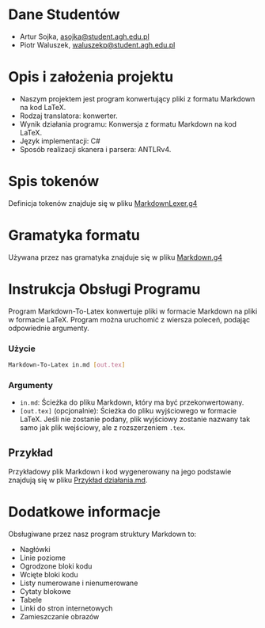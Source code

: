 # Dane Studentów
- Artur Sojka, asojka@student.agh.edu.pl
- Piotr Waluszek, waluszekp@student.agh.edu.pl

# Opis i założenia projektu

- Naszym projektem jest program konwertujący pliki z formatu Markdown na kod LaTeX.
- Rodzaj translatora: konwerter.
- Wynik działania programu: Konwersja z formatu Markdown na kod LaTeX.
- Język implementacji: C#
- Sposób realizacji skanera i parsera: ANTLRv4.

# Spis tokenów

Definicja tokenów znajduje się w pliku [MarkdownLexer.g4](https://github.com/ArturSojka/Markdown-to-LaTeX/blob/main/Markdown-to-LaTeX/MarkdownLexer.g4)

# Gramatyka formatu

Używana przez nas gramatyka znajduje się w pliku [Markdown.g4](https://github.com/ArturSojka/Markdown-to-LaTeX/blob/main/Markdown-to-LaTeX/Markdown.g4)

# Instrukcja Obsługi Programu

Program Markdown-To-Latex konwertuje pliki w formacie Markdown na pliki w formacie LaTeX. Program można uruchomić z wiersza poleceń, podając odpowiednie argumenty.

### Użycie

```sh
Markdown-To-Latex in.md [out.tex]
```

### Argumenty

- `in.md`: Ścieżka do pliku Markdown, który ma być przekonwertowany.
- `[out.tex]` (opcjonalnie): Ścieżka do pliku wyjściowego w formacie LaTeX. Jeśli nie zostanie podany, plik wyjściowy zostanie nazwany tak samo jak plik wejściowy, ale z rozszerzeniem `.tex`.

## Przykład

Przykładowy plik Markdown i kod wygenerowany na jego podstawie znajdują się w pliku [Przykład działania.md](https://github.com/ArturSojka/Markdown-to-LaTeX/blob/main/Przykład%20działania.md).

# Dodatkowe informacje

Obsługiwane przez nasz program struktury Markdown to:
- Nagłówki
- Linie poziome
- Ogrodzone bloki kodu
- Wcięte bloki kodu
- Listy numerowane i nienumerowane
- Cytaty blokowe
- Tabele
- Linki do stron internetowych
- Zamieszczanie obrazów
